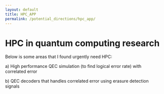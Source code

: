 ```yaml
---
layout: default
title: HPC_APP
permalink: /potential_directions/hpc_app/
---
```


# HPC in quantum computing research

Below is some areas that I found urgently need HPC:

a) High performance QEC simulation (to find logical error rate) with correlated error

b) QEC decoders that handles correlated error using erasure detection signals